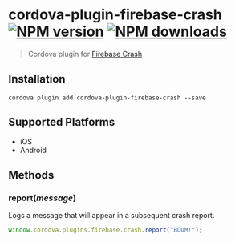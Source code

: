 # cordova-plugin-firebase-crash<br>[![NPM version][npm-version]][npm-url] [![NPM downloads][npm-downloads]][npm-url]
> Cordova plugin for [Firebase Crash](https://firebase.google.com/docs/crash/)

## Installation

    cordova plugin add cordova-plugin-firebase-crash --save

## Supported Platforms

- iOS
- Android

## Methods

### report(_message_)
Logs a message that will appear in a subsequent crash report.
```js
window.cordova.plugins.firebase.crash.report("BOOM!");
```

[npm-url]: https://www.npmjs.com/package/cordova-plugin-firebase-crash
[npm-version]: https://img.shields.io/npm/v/cordova-plugin-firebase-crash.svg
[npm-downloads]: https://img.shields.io/npm/dt/cordova-plugin-firebase-crash.svg
